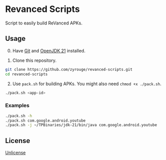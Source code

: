# Revanced Scripts

Script to easily build ReVanced APKs.

## Usage

0. Have [Git](https://git-scm.com/) and [OpenJDK 21](https://jdk.java.net/21/) installed.

1. Clone this repository.

```bash
git clone https://github.com/zyrouge/revanced-scripts.git
cd revanced-scripts
```

2. Use `pack.sh` for building APKs.
You might also need `chmod +x ./pack.sh`.

```bash
./pack.sh <app-id>
```

### Examples

```bash
./pack.sh -h
./pack.sh com.google.android.youtube
./pack.sh -j ~/TPBinaries/jdk-21/bin/java com.google.android.youtube
```

## License

[Unlicense](./LICENSE)
